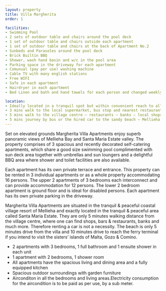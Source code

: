 ```yaml
---
layout: property
title: Villa Margherita
order: 1

facilities:
- Swimming Pool
- 2 sets of outdoor table and chairs around the pool deck
- 1 set of outdoor table and chairs outside each apartment
- 1 set of outdoor table and chairs at the back of Apartment No.2
- Sunbeds and Parasoles around the pool deck
- Brick Builtin BBQ
- Shower, wash hand basin and w/c in the pool area
- Parking space in the driveway for each apartment
- Comunual (pay per use) washing machine
- Cable TV with many english stations
- Free WIFI
- Safe in each apartment
- Hairdryer in each apartment
- Bed Linen and bath and hand towels for each person and changed weekly

location:
- Ideally located in a tranquil spot but within convenient reach to all the village amenities
- 3 mins walk to the local supermarket, bus stop and nearest restaurant
- 5 mins walk to the village centre – restaurants – banks – local shops 
- 5 mins journey by bus or the hired car to the sandy beach – Mellieha Bay
---
```

Set on elevated grounds Margherita Villa Apartments enjoy superb panoramic views of Mellieha Bay and Santa Maria Estate valley. The property comprises of 3 spacious and recently decorated self-catering apartments, which share a good size swimming pool complimented with sun deck area together with umbrellas and sun loungers and a delightful BBQ area where shower and toilet facilities are also available.

Each apartment has its own private terrace and entrance. This property can be rented in 3 individual apartments or as a whole property accommodating 16 persons. The upper 2 apartments of 3 bedrooms each interconnect and can provide accommodation for 12 persons. The lower 2 bedroom apartment is ground floor and is ideal for disabled persons. Each apartment has its own private parking in the driveway.

Margherita Villa Apartments are situated in the tranquil & peaceful coastal village resort of Mellieha  and exactly located in the tranquil & peaceful area called Santa Maria Estate. They are only 5 minutes walking distance from the village centre, where one can find shops, bars & restaurants, banks and much more. Therefore renting a car is not a necessity. The beach is only 5 minutes drive from the villa and 10 minutes drive to reach the ferry terminal if you intend to visit the sisters’ islands of Malta, Gozo & Comino.

- 2 apartments with 3 bedrooms, 1 full bathroom and 1 ensuite shower in each unit
- 1 apartment with 2 bedrooms, 1 shower room
- All apartments have the spacious living and dining area and a fully equipped kitchen
- Spacious outdoor surroundings with garden furniture
- Airconditon in all the bedrooms and living areas.Electricity consumption for the aircondition is to be paid as per use, by a sub meter.
